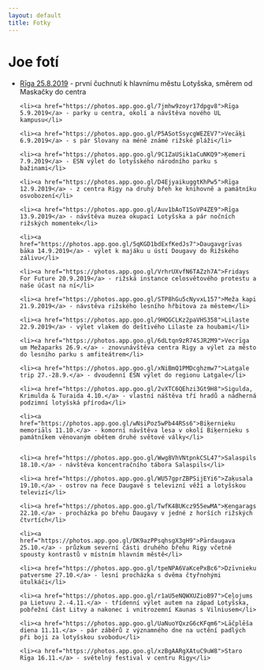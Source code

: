 ```yaml
---
layout: default
title: Fotky
---
```


<div class="home" id="home">
<h1>Joe fotí</h1>
  <ul>
    <li><a href="https://photos.app.goo.gl/GNJFKCK8fwZdmSCA7">Rīga 25.8.2019</a> - první čuchnutí k hlavnímu městu Lotyšska, směrem od Maskačky do centra</li>

    <li><a href="https://photos.app.goo.gl/7jmhw9zoyr17dpgv8">Rīga 5.9.2019</a> - parky u centra, okolí a návštěva nového UL kampusu</li>

    <li><a href="https://photos.app.goo.gl/P5ASotSsycgWEZEV7">Vecāķi 6.9.2019</a> - s pár Slovany na méně známé rižské pláži</li>

    <li><a href="https://photos.app.goo.gl/9C1ZaUSik1aCuNKQ9">Ķemeri 7.9.2019</a> - ESN výlet do lotyšského národního parku s bažinami</li>

    <li><a href="https://photos.app.goo.gl/D4EjyaikuggtKhPw5">Rīga 12.9.2019</a> - z centra Rigy na druhý břeh ke knihovně a památníku osvobození</li>

    <li><a href="https://photos.app.goo.gl/Auv1bAoT1SoVP4ZE9">Rīga 13.9.2019</a> - návštěva muzea okupací Lotyšska a pár nočních rižských momentek</li>

    <li><a href="https://photos.app.goo.gl/5qKGD1bdExfKedJs7">Daugavgrīvas bāka 14.9.2019</a> - výlet k majáku u ústí Dougavy do Rižského zálivu</li>

    <li><a href="https://photos.app.goo.gl/VrhrUXvfN6TAZzh7A">Fridays For Future 20.9.2019</a> - rižská instance celosvětového protestu a naše účast na ní</li>

    <li><a href="https://photos.app.goo.gl/STP8hGu5cNyvxL157">Meža kapi 21.9.2019</a> - návstěva rižského lesního hřbitova za městem</li>

    <li><a href="https://photos.app.goo.gl/9HQGCLKz2paVHS358">Lilaste 22.9.2019</a> - výlet vlakem do deštivého Lilaste za houbami</li>
    
    <li><a href="https://photos.app.goo.gl/6dLtqn9zR74SJR2M9">Vecrīga um Mežaparks 26.9.</a> - znovunávštěva centra Rigy a výlet za město do lesního parku s amfiteátrem</li>

    <li><a href="https://photos.app.goo.gl/xNiBmQ1PMDcghzmw7">Latgale trip 27.-28.9.</a> - dvoudenní ESN výlet do regionu Latgale</li>

    <li><a href="https://photos.app.goo.gl/2vXTC6QEhzi3Gt9H8">Sigulda, Krimulda & Turaida 4.10.</a> - vlastní náštěva tří hradů a nádherná podzimní lotyšská příroda</li>

    <li><a href="https://photos.app.goo.gl/wNsiPoz5wPb44RSs6">Biķernieku memoriāls 11.10.</a> - komorní návštěva lesa v okolí Biķernieku s památníkem věnovaným obětem druhé světové války</li>


    <li><a href="https://photos.app.goo.gl/Wwg8VhVNtpnkCSL47">Salaspils 18.10.</a> - návštěva koncentračního tábora Salaspils</li>

    <li><a href="https://photos.app.goo.gl/WU57gprZBPSijEYi6">Zaķusala 19.10.</a> - ostrov na řece Daugavě s televizní věží a lotyšskou televizí</li>

    <li><a href="https://photos.app.goo.gl/TwfK4BUKcz955ewMA">Ķengarags 22.10.</a> - procházka po břehu Daugavy v jedné z horších rižských čtvrtích</li>

    <li><a href="https://photos.app.goo.gl/DK9azPPsqhsgX3gH9">Pārdaugava 25.10.</a> - průzkum severní části druhého břehu Rigy včetně spousty kontrastů v místním hlavním městě</li>

    <li><a href="https://photos.app.goo.gl/tpeNPA6VaKcePxBc6">Dzīvnieku patversme 27.10.</a> - lesní procházka s dvěma čtyřnohými útulkáči</li>

    <li><a href="https://photos.app.goo.gl/r1aU5eNQWXUZioB97">Ceļojums pa Lietuvu 2.-4.11.</a> - třídenní výlet autem na západ Lotyšska, pobřežní část Litvy a nakonec i vnitrozemní Kaunas s Vilniusem</li>

    <li><a href="https://photos.app.goo.gl/UaNuoYQxzG6cKFqm6">Lāčplēša diena 11.11.</a> - pár záběrů z významného dne na uctění padlých při boji za lotyšskou svobodu</li>

    <li><a href="https://photos.app.goo.gl/xzBgAARgXAtuC9uW8">Staro Rīga 16.11.</a> - světelný festival v centru Rigy</li>

  </ul>
</div>